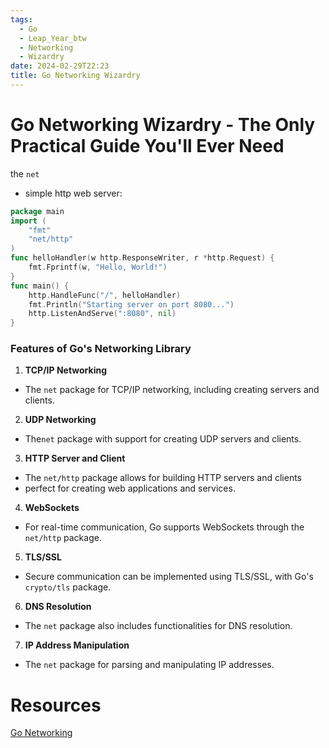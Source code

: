```yaml
---
tags:
  - Go
  - Leap_Year_btw
  - Networking
  - Wizardry
date: 2024-02-29T22:23
title: Go Networking Wizardry
---
```

<!-- 2024-02-29-2223 (February 29, 2024 10:23 PM) -->

# Go Networking Wizardry - The Only Practical Guide You'll Ever Need
the `net`

- simple http web server:
```go
package main
import (
    "fmt"
    "net/http"
)
func helloHandler(w http.ResponseWriter, r *http.Request) {
    fmt.Fprintf(w, "Hello, World!")
}
func main() {
    http.HandleFunc("/", helloHandler)
    fmt.Println("Starting server on port 8080...")
    http.ListenAndServe(":8080", nil)
}
```

### Features of Go's Networking Library
1. **TCP/IP Networking**
- The `net` package for TCP/IP networking, including creating servers and clients.
2. **UDP Networking**
- The`net` package with support for creating UDP servers and clients.
3. **HTTP Server and Client**
- The `net/http` package allows for building HTTP servers and clients
- perfect for creating web applications and services.
4. **WebSockets**
- For real-time communication, Go supports WebSockets through the `net/http` package.
5. **TLS/SSL**
- Secure communication can be implemented using TLS/SSL, with Go's `crypto/tls` package.
6. **DNS Resolution**
- The `net` package also includes functionalities for DNS
 resolution.
7. **IP Address Manipulation**
- The `net` package for parsing and manipulating IP addresses.

# Resources
[Go Networking](https://github.com/vladimirvivien/go-networking)
